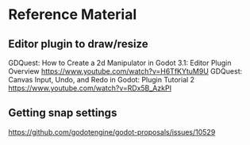 
# Reference Material
## Editor plugin to draw/resize
GDQuest:   How to Create a 2d Manipulator in Godot 3.1: Editor Plugin Overview
https://www.youtube.com/watch?v=H6TfKYtuM9U
GDQuest:  Canvas Input, Undo, and Redo in Godot: Plugin Tutorial 2
https://www.youtube.com/watch?v=RDx5B_AzkPI

## Getting snap settings
https://github.com/godotengine/godot-proposals/issues/10529